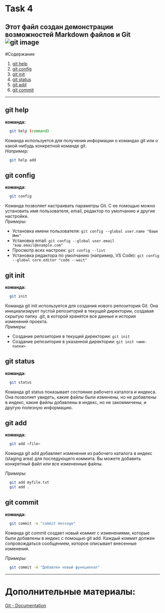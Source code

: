 # Task 4
Этот файл создан демонстрации возможностей Markdown файлов и Git
![git image](https://avatars.githubusercontent.com/u/18133?s=280&v=4)
---

#Содержание
1. [git help](#git-help)
2. [git config](#git-config)
3. [git init](#git-init)
4. [git status](#git-status)
5. [git add](#git-add)
6. [git commit](#git-commit)

---

## <a id="git-help">git help</a>
**команда:**
```bash
  git help (command)
```

Команда используется для получения информации о командах git или о какой-нибудь конкретной команде git.  
_Например:_
```bash
  git help add
```

## <a id="git-config">git config</a>
**команда:**
```bash
  git config
```

Команда позволяет настраивать параметры Git. С ее помощью можно установить имя пользователя, email, редактор по умолчанию и другие настройки.  
_Примеры:_
 - Установка имени пользователя:
  `git config --global user.name "Ваше Имя"`
 - Установка email:
  `git config --global user.email "ваш.email@example.com"`
 - Просмотр всех настроек:
  `git config --list`
 - Установка редактора по умолчанию (например, VS Code):
  `git config --global core.editor "code --wait"`

## <a id="git-init">git init</a>
**команда:**
```bash
  git init
```

Команда git init используется для создания нового репозитория Git. Она инициализирует пустой репозиторий в текущей директории, создавая скрытую папку .git, в которой хранятся все данные и история изменений проекта.  
_Примеры:_
 - Создание репозитория в текущей директории:
  `git init`
 - Создание репозитория в указанной директории:
  `git init <имя-папки>`

## <a id="git-status">git status</a>
**команда:**
```bash
  git status
```

Команда git status показывает состояние рабочего каталога и индекса.  Она позволяет увидеть, какие файлы были изменены, но не добавлены в индекс, какие файлы добавлены в индекс, но не закоммичены, и другую полезную информацию.

## <a id="git-add">git add</a>
**команда:**
```bash
  git add <file>
```

Команда git add добавляет изменения из рабочего каталога в индекс (staging area) для последующего коммита. Вы можете добавить конкретный файл или все измененные файлы.  

_Примеры:_
```bash
  git add myfile.txt  
  git add .
```
  
## <a id="git-commit">git commit</a>

**команда:**
```bash
  git commit -m "commit message"  
```

Команда git commit создает новый коммит с изменениями, которые были добавлены в индекс с помощью git add. Каждый коммит должен сопровождаться сообщением, которое описывает внесенные изменения.  

_Примеры:_
```bash
  git commit -m "Добавлен новый функционал"  
```
  
---

# Дополнительные материалы:
[Git - Documentation](https://git-scm.com/doc)
